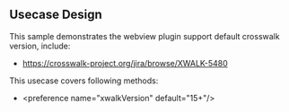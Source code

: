 ## Usecase Design

This sample demonstrates the webview plugin support default crosswalk version, include:

* https://crosswalk-project.org/jira/browse/XWALK-5480

This usecase covers following methods:

* &lt;preference name="xwalkVersion" default="15+"/&gt;
